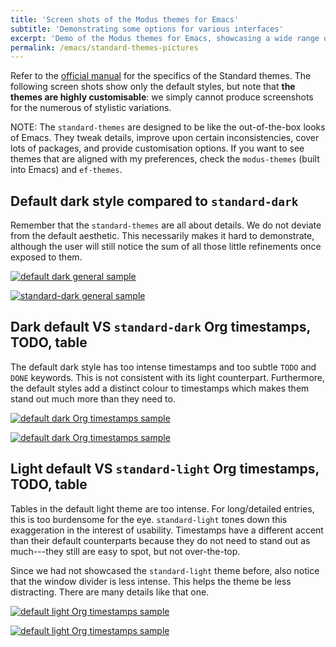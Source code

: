 ```yaml
---
title: 'Screen shots of the Modus themes for Emacs'
subtitle: 'Demonstrating some options for various interfaces'
excerpt: 'Demo of the Modus themes for Emacs, showcasing a wide range of options and interfaces.'
permalink: /emacs/standard-themes-pictures
---
```


Refer to the [official
manual](https://protesilaos.com/emacs/standard-themes) for the
specifics of the Standard themes.  The following screen shots show
only the default styles, but note that **the themes are highly
customisable**: we simply cannot produce screenshots for the numerous
of stylistic variations.

NOTE: The `standard-themes` are designed to be like the out-of-the-box
looks of Emacs.  They tweak details, improve upon certain
inconsistencies, cover lots of packages, and provide customisation
options.  If you want to see themes that are aligned with my
preferences, check the `modus-themes` (built into Emacs) and
`ef-themes`.

## Default dark style compared to `standard-dark`

Remember that the `standard-themes` are all about details.  We do not
deviate from the default aesthetic.  This necessarily makes it hard to
demonstrate, although the user will still notice the sum of all those
little refinements once exposed to them.

<a href="{{'/assets/images/standard/standard-themes-demo-default-dark-general.png' | absolute_url}}"><img alt="default dark general sample" src="{{'/assets/images/standard/standard-themes-demo-default-dark-general.png' | absolute_url }}"/></a>

<a href="{{'/assets/images/standard/standard-themes-demo-standard-dark-general.png' | absolute_url}}"><img alt="standard-dark general sample" src="{{'/assets/images/standard/standard-themes-demo-standard-dark-general.png' | absolute_url }}"/></a>

## Dark default VS `standard-dark` Org timestamps, TODO, table

The default dark style has too intense timestamps and too subtle
`TODO` and `DONE` keywords.  This is not consistent with its light
counterpart.  Furthermore, the default styles add a distinct colour to
timestamps which makes them stand out much more than they need to.

<a href="{{'/assets/images/standard/standard-themes-demo-default-dark-org-timestamp-todo.png' | absolute_url}}"><img alt="default dark Org timestamps sample" src="{{'/assets/images/standard/standard-themes-demo-default-dark-org-timestamp-todo.png' | absolute_url }}"/></a>

<a href="{{'/assets/images/standard/standard-themes-demo-standard-dark-org-timestamp-todo.png' | absolute_url}}"><img alt="default dark Org timestamps sample" src="{{'/assets/images/standard/standard-themes-demo-standard-dark-org-timestamp-todo.png' | absolute_url }}"/></a>

## Light default VS `standard-light` Org timestamps, TODO, table

Tables in the default light theme are too intense.  For long/detailed
entries, this is too burdensome for the eye.  `standard-light` tones
down this exaggeration in the interest of usability.  Timestamps have
a different accent than their default counterparts because they do not
need to stand out as much---they still are easy to spot, but not
over-the-top.

Since we had not showcased the `standard-light` theme before, also
notice that the window divider is less intense.  This helps the theme
be less distracting.  There are many details like that one.

<a href="{{'/assets/images/standard/standard-themes-demo-default-light-org-timestamp-todo.png' | absolute_url}}"><img alt="default light Org timestamps sample" src="{{'/assets/images/standard/standard-themes-demo-default-light-org-timestamp-todo.png' | absolute_url }}"/></a>

<a href="{{'/assets/images/standard/standard-themes-demo-standard-light-org-timestamp-todo.png' | absolute_url}}"><img alt="default light Org timestamps sample" src="{{'/assets/images/standard/standard-themes-demo-standard-light-org-timestamp-todo.png' | absolute_url }}"/></a>
